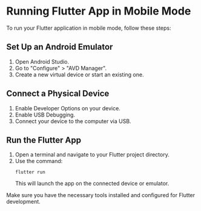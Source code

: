 # Running Flutter App in Mobile Mode

To run your Flutter application in mobile mode, follow these steps:

## Set Up an Android Emulator
1. Open Android Studio.
2. Go to "Configure" > "AVD Manager".
3. Create a new virtual device or start an existing one.

## Connect a Physical Device
1. Enable Developer Options on your device.
2. Enable USB Debugging.
3. Connect your device to the computer via USB.

## Run the Flutter App
1. Open a terminal and navigate to your Flutter project directory.
2. Use the command:
   ```
   flutter run
   ```
   This will launch the app on the connected device or emulator.

Make sure you have the necessary tools installed and configured for Flutter development.
